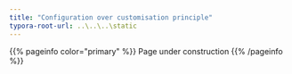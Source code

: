 ```yaml
---
title: "Configuration over customisation principle"
typora-root-url: ..\..\..\static
---
```


{{% pageinfo color="primary" %}}
Page under construction
{{% /pageinfo %}}
